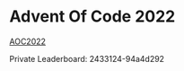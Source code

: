 # Advent Of Code 2022

[AOC2022](https://adventofcode.com/2022/)

Private Leaderboard: 2433124-94a4d292
